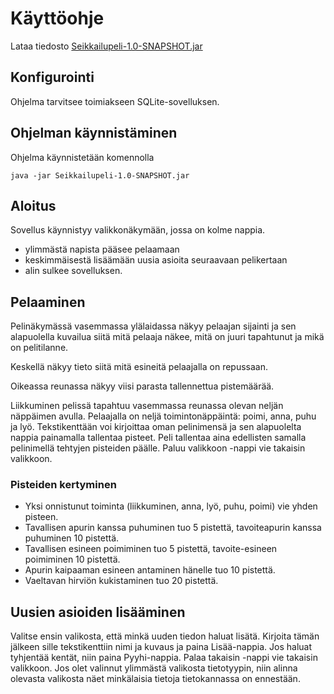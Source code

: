 # Käyttöohje

Lataa tiedosto [Seikkailupeli-1.0-SNAPSHOT.jar](https://github.com/strajama/otm-harjoitustyo/releases/tag/viikko6)

## Konfigurointi

Ohjelma tarvitsee toimiakseen SQLite-sovelluksen.

## Ohjelman käynnistäminen

Ohjelma käynnistetään komennolla 

```
java -jar Seikkailupeli-1.0-SNAPSHOT.jar 
```

## Aloitus

Sovellus käynnistyy valikkonäkymään, jossa on kolme nappia.
* ylimmästä napista pääsee pelaamaan
* keskimmäisestä lisäämään uusia asioita seuraavaan pelikertaan
* alin sulkee sovelluksen.

## Pelaaminen

Pelinäkymässä vasemmassa ylälaidassa näkyy pelaajan sijainti ja sen alapuolella kuvailua siitä mitä pelaaja näkee, mitä on juuri tapahtunut ja mikä on pelitilanne.

Keskellä näkyy tieto siitä mitä esineitä pelaajalla on repussaan.

Oikeassa reunassa näkyy viisi parasta tallennettua pistemäärää.

Liikkuminen pelissä tapahtuu vasemmassa reunassa olevan neljän näppäimen avulla.
Pelaajalla on neljä toimintonäppäintä: poimi, anna, puhu ja lyö.
Tekstikenttään voi kirjoittaa oman pelinimensä ja sen alapuolelta nappia painamalla tallentaa pisteet. Peli tallentaa aina edellisten samalla pelinimellä tehtyjen pisteiden päälle.
Paluu valikkoon -nappi vie takaisin valikkoon.

### Pisteiden kertyminen

* Yksi onnistunut toiminta (liikkuminen, anna, lyö, puhu, poimi) vie yhden pisteen.
* Tavallisen apurin kanssa puhuminen tuo 5 pistettä, tavoiteapurin kanssa puhuminen 10 pistettä.
* Tavallisen esineen poimiminen tuo 5 pistettä, tavoite-esineen poimiminen 10 pistettä.
* Apurin kaipaaman esineen antaminen hänelle tuo 10 pistettä.
* Vaeltavan hirviön kukistaminen tuo 20 pistettä.

## Uusien asioiden lisääminen

Valitse ensin valikosta, että minkä uuden tiedon haluat lisätä.
Kirjoita tämän jälkeen sille tekstikenttiin nimi ja kuvaus ja paina Lisää-nappia.
Jos haluat tyhjentää kentät, niin paina Pyyhi-nappia.
Palaa takaisin -nappi vie takaisin valikkoon.
Jos olet valinnut ylimmästä valikosta tietotyypin, niin alinna olevasta valikosta näet minkälaisia tietoja tietokannassa on ennestään.
